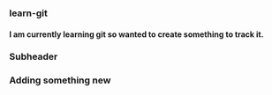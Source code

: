 ### learn-git
#### I am currently learning git so wanted to create something to track it.
### Subheader
### Adding something new